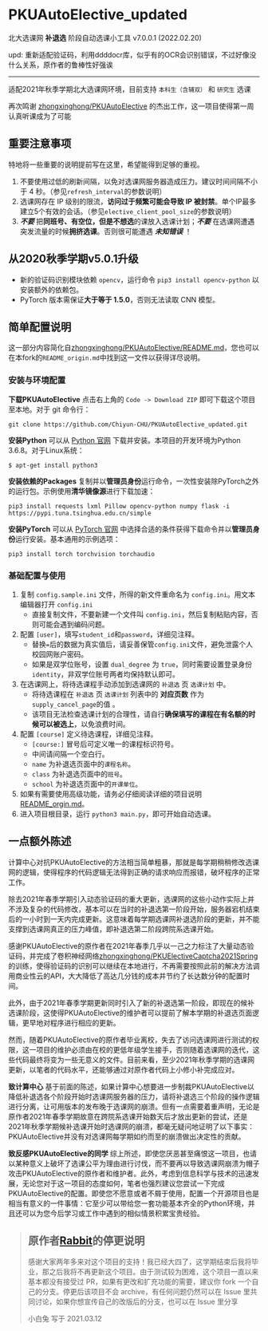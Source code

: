 # PKUAutoElective_updated

北大选课网 **补退选** 阶段自动选课小工具 v7.0.0.1 (2022.02.20)

upd: 重新适配验证码，利用ddddocr库，似乎有的OCR会识别错误，不过好像没什么关系，原作者的鲁棒性好强诶

----------------------------------------------------------

适配2021年秋季学期北大选课网环境，目前支持 `本科生（含辅双）` 和 `研究生` 选课

再次鸣谢 [zhongxinghong/PKUAutoElective](https://github.com/zhongxinghong/PKUAutoElective) 的杰出工作，这一项目使得第一周认真听课成为了可能

## 重要注意事项

特地将一些重要的说明提前写在这里，希望能得到足够的重视。

1. 不要使用过低的刷新间隔，以免对选课网服务器造成压力。建议时间间隔不小于 4 秒。（参见`refresh_interval`的参数说明）
2. 选课网存在 IP 级别的限流，**访问过于频繁可能会导致 IP 被封禁**。单个IP最多建立5个有效的会话。（参见`elective_client_pool_size`的参数说明）
3. ***不要*** 把**同班号、有空位，但是不想选**的课放入选课计划；***不要*** 在选课网遭遇突发流量的时候**拥挤选课**。否则很可能遭遇 ***未知错误*** ！

## 从2020秋季学期v5.0.1升级
- 新的验证码识别模块依赖 `opencv`，运行命令 `pip3 install opencv-python` 以安装额外的依赖包。
- PyTorch 版本需保证**大于等于 1.5.0**，否则无法读取 CNN 模型。

## 简单配置说明

这一部分内容简化自[zhongxinghong/PKUAutoElective/README.md](https://github.com/zhongxinghong/PKUAutoElective/blob/master/README.md)，您也可以在本fork的`README_origin.md`中找到这一文件以获得详尽说明。

### 安装与环境配置

**下载PKUAutoElective** 点击右上角的 `Code -> Download ZIP` 即可下载这个项目至本地。对于 git 命令行：
```console
git clone https://github.com/Chiyun-CHU/PKUAutoElective_updated.git
```

**安装Python** 可以从 [Python 官网](https://www.python.org/) 下载并安装。本项目的开发环境为Python 3.6.8。对于Linux系统：
```console
$ apt-get install python3
```

**安装依赖的Packages** 复制并以**管理员身份**运行命令，一次性安装除PyTorch之外的运行包。示例使用**清华镜像源**进行下载加速：
```console
pip3 install requests lxml Pillow opencv-python numpy flask -i https://pypi.tuna.tsinghua.edu.cn/simple
```

**安装PyTorch** 可以从 [PyTorch 官网](https://pytorch.org/) 中选择合适的条件获得下载命令并以**管理员身份**运行安装。基本通用的示例选项：
```console
pip3 install torch torchvision torchaudio
```

### 基础配置与使用

1. 复制 `config.sample.ini` 文件，所得的新文件重命名为 `config.ini`。用文本编辑器打开 `config.ini` 
    - 直接复制文件，不要新建一个文件叫 `config.ini`，然后复制粘贴内容，否则可能会遇到编码问题。
2. 配置 `[user]`，填写`student_id`和`password`，详细见注释。
    - 替换` = `后的数据为真实值后，请妥善保管`config.ini`文件，避免泄露个人校园网账户密码。
    - 如果是双学位账号，设置 `dual_degree` 为 `true`，同时需要设置登录身份 `identity`，非双学位账号两者均保持默认即可。
3. 在选课网上，将待选课程手动添加到选课网的 `补退选` 页 `选课计划` 中。
    - 将待选课程在 `补退选` 页 `选课计划` 列表中的 **对应页数** 作为 `supply_cancel_page`的值 。
    - 该项目无法检查选课计划的合理性，请自行**确保填写的课程在有名额的时候可以被选上**，以免浪费时间。
4. 配置 `[course]` 定义待选课程，详细见注释。
    - `[course:]` 冒号后可定义唯一的课程标识符号。
    - 中间请间隔一个空白行。
    - `name` 为补退选页面中的`课程名称`。
    - `class` 为补退选页面中的`班号`。
    - `school` 为补退选页面中的`开课单位`。
5. 如果有需要使用高级功能，请务必仔细阅读详细的项目说明 [README_orgin.md](https://github.com/Chiyun-CHU/PKUAutoElective_updated/blob/master/README_origin.md)。
6. 进入项目根目录，运行 `python3 main.py`，即可开始自动选课。


## 一点额外陈述

计算中心对抗PKUAutoElective的方法相当简单粗暴，那就是每学期稍稍修改选课网的逻辑，使得程序的代码逻辑无法得到正确的请求响应而报错，破坏程序的正常工作。

除去2021年春季学期引入动态验证码的重大更新，选课网的这些小动作实际上并不涉及复杂的代码修改，基本可以在当时的补退选第一阶段开始，服务器宕机结束后的一小时到一天内完成更新。这意味着每学期选课网补退选阶段的更新，并不能支撑到选课网真正的压力峰值，即补退选第二阶段跨院系选课开始。

感谢PKUAutoElective的原作者在2021年春季几乎以一己之力标注了大量动态验证码，并完成了卷积神经网络[zhongxinghong/PKUElectiveCaptcha2021Spring](https://github.com/zhongxinghong/PKUElectiveCaptcha2021Spring)的训练，使得验证码的识别可以继续在本地进行，不再需要按照此前的解决方法调用商业性云的API，大大降低了高达几分钱的成本并节约了长达数分钟的配置时间。

此外，由于2021年春季学期更新同时引入了新的补退选第一阶段，即现在的候补选课阶段，这使得PKUAutoElective的维护者可以提前了解本学期的补退选页面逻辑，更早地对程序进行相应的更新。

然而，随着PKUAutoElective的原作者毕业离校，失去了访问选课网进行测试的权限，这一项目的维护必须由在校的更低年级学生接手，否则随着选课网的迭代，这些代码最终将变为一些无意义的文件。目前来看，至少2021年秋季学期的选课网更新，以笔者的代码水平，还能够通过对原作者代码上小修小补完成应对。

**致计算中心** 基于前面的陈述，如果计算中心想要进一步制裁PKUAutoElective以降低补退选各个阶段开始时选课网服务器的压力，请将补退选三个阶段的操作逻辑进行分离，让可用版本的发布晚于选课网的崩溃。但有一点需要着重声明，无论是原作者2021年春季学期故意在跨院系选课开始数天后才放出更新的尝试，还是2021年秋季学期候补选课开始时选课网的崩溃，都毫无疑问地证明了以下事实：PKUAutoElective并没有对选课网每学期如约而至的崩溃做出决定性的贡献。

**致反感PKUAutoElective的同学** 综上所述，即使您厌恶甚至痛恨这一项目，也请以某种意义上破坏了选课公平为理由进行讨伐，而不要再以导致选课网崩溃为帽子攻击PKUAutoElective的原作者和维护者。此外，考虑到信息科学与技术的迅速发展，无论您对于这一项目的态度如何，笔者也强烈建议您尝试一下完成PKUAutoElective的配置。即使您不愿意或者不屑于使用，配置一个开源项目也是相当有意义的一件事情：它至少可以带给您一套功能基本齐全的Python环境，并且还可以为您今后学习或工作中遇到的相似情景积累宝贵经验。

> ## 原作者[Rabbit](https://github.com/zhongxinghong)的停更说明
> 
> 感谢大家两年多来对这个项目的支持！我已经大四了，这学期结束后我将毕业，那之后我将不再更新这个项目。由于测试较为困难，这个项目一直以来基本都没有接受过 PR，如果有更改和扩充功能的需要，建议你 fork 一个自己的分支。停更后该项目不会 archive，有任何问题仍然可以在 Issue 里共同讨论，如果你想宣传自己的改版后的分支，也可以在 Issue 里分享
> 
> 小白兔 写于 2021.03.12
